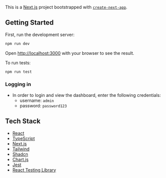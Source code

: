 This is a [Next.js](https://nextjs.org) project bootstrapped with [`create-next-app`](https://nextjs.org/docs/app/api-reference/cli/create-next-app).

## Getting Started

First, run the development server:

```bash
npm run dev
```

Open [http://localhost:3000](http://localhost:3000) with your browser to see the result.

To run tests:

```bash
npm run test
```

### Logging in
- In order to login and view the dashboard, enter the following credentials:
  - username: `admin`
  - password: `password123`

## Tech Stack

- [React](https://react.dev/)
- [TypeScript](https://www.typescriptlang.org/)
- [Next.js](https://nextjs.org/)
- [Tailwind](https://v3.tailwindcss.com/)
- [Shadcn](https://ui.shadcn.com/)
- [Chart.js](https://www.chartjs.org/)
- [Jest](https://jestjs.io/)
- [React Testing Library](https://testing-library.com/docs/react-testing-library/intro/)
